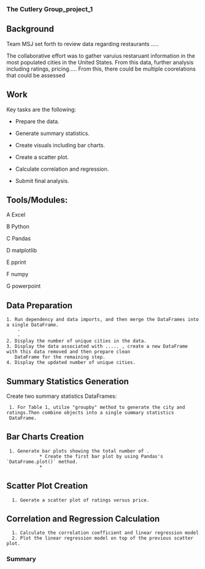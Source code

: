 ### The Cutlery Group_project_1

## Background

Team MSJ set forth to review data regarding restaurants ..... 

The collaborative effort was to gather varuius restaruant information in the most populated cities in the United States. From this data, further analysis including ratings, pricing.....  From this, there could be multiple coorelations that could be assessed


## Work

Key tasks are the following:

* Prepare the data.

* Generate summary statistics.

* Create visuals including bar charts.

* Create a scatter plot.

* Calculate correlation and regression. 

* Submit final analysis. 

## Tools/Modules:
A Excel

B Python

C Pandas

D matplotlib

E pprint

F numpy

G powerpoint

## Data Preparation

    1. Run dependency and data imports, and then merge the DataFrames into a single DataFrame.
        - 
        - 
    2. Display the number of unique cities in the data.
    3. Display the data associated with ..... , create a new DataFrame with this data removed and then prepare clean     
       DataFrame for the remaining step.
    4. Display the updated number of unique cities.

## Summary Statistics Generation

Create two summary statistics DataFrames:

     1. For Table 1, utilze "groupby" method to generate the city and ratings.Then combine objects into a single summary statistics 
     DataFrame.
    
## Bar Charts Creation

     1. Generate bar plots showing the total number of . 
                * Create the first bar plot by using Pandas's `DataFrame.plot()` method.
                * 

## Scatter Plot Creation 
      
      1. Geerate a scatter plot of ratings versus price.

## Correlation and Regression Calculation 

      1. Calculate the correlation coefficient and linear regression model 
      2. Plot the linear regression model on top of the previous scatter plot.

### Summary

